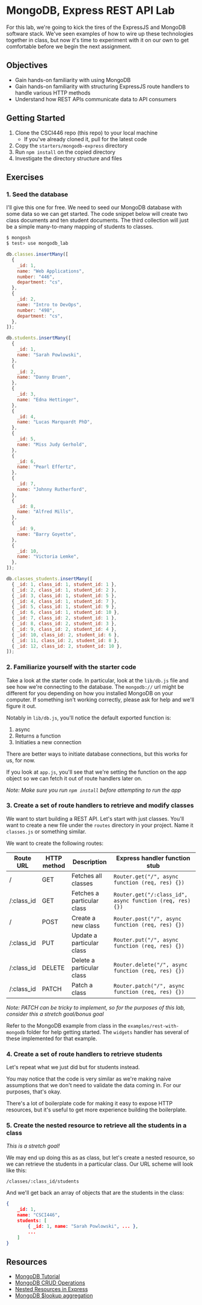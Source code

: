 # MongoDB, Express REST API Lab

For this lab, we're going to kick the tires of the ExpressJS
and MongoDB software stack. We've seen examples of how to wire
up these technologies together in class, but now it's time to
experiment with it on our own to get comfortable before we begin
the next assignment.

## Objectives

- Gain hands-on familiarity with using MongoDB
- Gain hands-on familiarity with structuring ExpressJS
  route handlers to handle various HTTP methods
- Understand how REST APIs communicate data to API consumers

## Getting Started

1. Clone the CSCI446 repo (this repo) to your local machine
   - If you've already cloned it, pull for the latest code
1. Copy the `starters/mongodb-express` directory
1. Run `npm install` on the copied directory
1. Investigate the directory structure and files

## Exercises

### 1. Seed the database

I'll give this one for free. We need to seed our MongoDB database with some
data so we can get started. The code snippet below will create two class documents
and ten student documents. The third collection will just be a simple many-to-many
mapping of students to classes.

```bash
$ mongosh
$ test> use mongodb_lab
```

```javascript
db.classes.insertMany([
  {
    _id: 1,
    name: "Web Applications",
    number: "446",
    department: "cs",
  },
  {
    _id: 2,
    name: "Intro to DevOps",
    number: "498",
    department: "cs",
  },
]);

db.students.insertMany([
  {
    _id: 1,
    name: "Sarah Powlowski",
  },
  {
    _id: 2,
    name: "Danny Bruen",
  },
  {
    _id: 3,
    name: "Edna Hettinger",
  },
  {
    _id: 4,
    name: "Lucas Marquardt PhD",
  },
  {
    _id: 5,
    name: "Miss Judy Gerhold",
  },
  {
    _id: 6,
    name: "Pearl Effertz",
  },
  {
    _id: 7,
    name: "Johnny Rutherford",
  },
  {
    _id: 8,
    name: "Alfred Mills",
  },
  {
    _id: 9,
    name: "Barry Goyette",
  },
  {
    _id: 10,
    name: "Victoria Lemke",
  },
]);

db.classes_students.insertMany([
  { _id: 1, class_id: 1, student_id: 1 },
  { _id: 2, class_id: 1, student_id: 2 },
  { _id: 3, class_id: 1, student_id: 5 },
  { _id: 4, class_id: 1, student_id: 7 },
  { _id: 5, class_id: 1, student_id: 9 },
  { _id: 6, class_id: 1, student_id: 10 },
  { _id: 7, class_id: 2, student_id: 1 },
  { _id: 8, class_id: 2, student_id: 3 },
  { _id: 9, class_id: 2, student_id: 4 },
  { _id: 10, class_id: 2, student_id: 6 },
  { _id: 11, class_id: 2, student_id: 8 },
  { _id: 12, class_id: 2, student_id: 10 },
]);
```

### 2. Familiarize yourself with the starter code

Take a look at the starter code. In particular, look at the `lib/db.js` file
and see how we're connecting to the database. The `mongodb://` url might be
different for you depending on how you installed MongoDB on your computer. If
something isn't working correctly, please ask for help and we'll figure it out.

Notably in `lib/db.js`, you'll notice the default exported function is:

1. async
1. Returns a function
1. Initiaties a new connection

There are better ways to initiate database connections, but this works for us, for now.

If you look at `app.js`, you'll see that we're setting the function on the app object so
we can fetch it out of route handlers later on.

_Note: Make sure you run `npm install` before attempting to run the app_

### 3. Create a set of route handlers to retrieve and modify classes

We want to start building a REST API. Let's start with just classes. You'll want
to create a new file under the `routes` directory in your project. Name it `classes.js`
or something similar.

We want to create the following routes:

| Route URL  | HTTP method | Description                | Express handler function stub                            |
| ---------- | ----------- | -------------------------- | -------------------------------------------------------- |
| /          | GET         | Fetches all classes        | `Router.get("/", async function (req, res) {})`          |
| /:class_id | GET         | Fetches a particular class | `Router.get("/:class_id", async function (req, res) {})` |
| /          | POST        | Create a new class         | `Router.post("/", async function (req, res) {})`         |
| /:class_id | PUT         | Update a particular class  | `Router.put("/", async function (req, res) {})`          |
| /:class_id | DELETE      | Delete a particular class  | `Router.delete("/", async function (req, res) {})`       |
| /:class_id | PATCH       | Patch a class              | `Router.patch("/", async function (req, res) {})`        |

_Note: PATCH can be tricky to implement, so for the purposes of this lab, consider this a stretch goal/bonus goal_

Refer to the MongoDB example from class in the `examples/rest-with-mongodb` folder
for help getting started. The `widgets` handler has several of these implemented for that example.

### 4. Create a set of route handlers to retrieve students

Let's repeat what we just did but for students instead.

You may notice that the code is very similar as we're making naive assumptions
that we don't need to validate the data coming in. For our purposes, that's okay.

There's a lot of boilerplate code for making it easy to expose HTTP resources, but
it's useful to get more experience building the boilerplate.

### 5. Create the nested resource to retrieve all the students in a class

_This is a stretch goal!_

We may end up doing this as as class, but let's create a nested resource, so we
can retrieve the students in a particular class. Our URL scheme will look like this:

`/classes/:class_id/students`

And we'll get back an array of objects that are the students in the class:

```json
{
    _id: 1,
    name: "CSCI446",
    students: [
        { _id: 1, name: "Sarah Powlowski", ... },
        ...
    ]
}
```

## Resources

- [MongoDB Tutorial](https://www.mongodbtutorial.org)
- [MongoDB CRUD Operations](https://www.mongodb.com/docs/manual/crud/)
- [Nested Resources in Express](https://thewebdev.info/2022/02/27/how-to-add-rest-endpoints-with-express-js-nested-router/)
- [MongoDB $lookup aggregation](https://www.mongodb.com/docs/v5.0/reference/operator/aggregation/lookup/)
